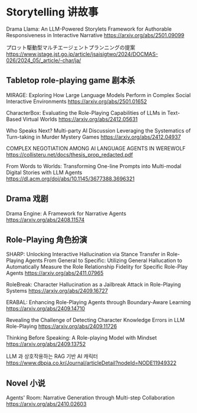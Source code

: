 # Storytelling 讲故事

Drama Llama: An LLM-Powered Storylets Framework for Authorable Responsiveness in Interactive Narrative
https://arxiv.org/abs/2501.09099

プロット駆動型マルチエージェントプランニングの提案
https://www.jstage.jst.go.jp/article/jsaisigtwo/2024/DOCMAS-026/2024_05/_article/-char/ja/

## Tabletop role-playing game 剧本杀
MIRAGE: Exploring How Large Language Models Perform in Complex Social Interactive Environments
https://arxiv.org/abs/2501.01652

CharacterBox: Evaluating the Role-Playing Capabilities of LLMs in Text-Based Virtual Worlds
https://arxiv.org/abs/2412.05631

Who Speaks Next? Multi-party AI Discussion Leveraging the Systematics of Turn-taking in Murder Mystery Games
https://arxiv.org/abs/2412.04937

COMPLEX NEGOTIATION AMONG AI LANGUAGE AGENTS IN WEREWOLF
https://collisteru.net/docs/thesis_prop_redacted.pdf

From Words to Worlds: Transforming One-line Prompts into Multi-modal Digital Stories with LLM Agents
https://dl.acm.org/doi/abs/10.1145/3677388.3696321

## Drama 戏剧
Drama Engine: A Framework for Narrative Agents
https://arxiv.org/abs/2408.11574

## Role-Playing 角色扮演
SHARP: Unlocking Interactive Hallucination via Stance Transfer in Role-Playing Agents
From General to Specific: Utilizing General Hallucation to Automatically Measure the Role Relationship Fidelity for Specific Role-Play Agents
https://arxiv.org/abs/2411.07965

RoleBreak: Character Hallucination as a Jailbreak Attack in Role-Playing Systems
https://arxiv.org/abs/2409.16727

ERABAL: Enhancing Role-Playing Agents through Boundary-Aware Learning
https://arxiv.org/abs/2409.14710

Revealing the Challenge of Detecting Character Knowledge Errors in LLM Role-Playing
https://arxiv.org/abs/2409.11726

Thinking Before Speaking: A Role-playing Model with Mindset
https://arxiv.org/abs/2409.13752

LLM 과 상호작용하는 RAG 기반 AI 캐릭터
https://www.dbpia.co.kr/Journal/articleDetail?nodeId=NODE11949322

## Novel 小说
Agents' Room: Narrative Generation through Multi-step Collaboration
https://arxiv.org/abs/2410.02603
